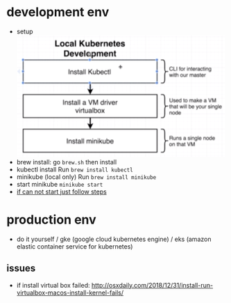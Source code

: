 
# development env 
* setup
![local setup](./images/local-kubernetes-development.png)
* brew install: 
    go `brew.sh` then install   
* kubectl install
    Run `brew install kubectl`   
* minikube (local only)
    Run `brew install minikube`   
* start minikube `minikube start`
* [if can not start just follow steps](https://stackoverflow.com/questions/52277019/how-to-fix-vm-issue-with-minikube-start)

# production env
* do it yourself / gke (google cloud kubernetes engine) / eks (amazon elastic container service for kubernetes)


## issues

* if install virtual box failed: http://osxdaily.com/2018/12/31/install-run-virtualbox-macos-install-kernel-fails/
